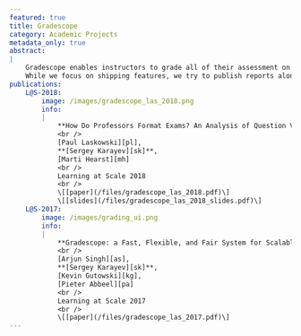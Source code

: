 ```yaml
---
featured: true
title: Gradescope
category: Academic Projects
metadata_only: true
abstract:
|
    Gradescope enables instructors to grade all of their assessment on one platform, with AI assistance.
    While we focus on shipping features, we try to publish reports along the way.
publications:
    L@S-2018:
        image: /images/gradescope_las_2018.png
        info:
        |
            **How Do Professors Format Exams? An Analysis of Question Variety at Scale**
            <br />
            [Paul Laskowski][pl],
            **[Sergey Karayev][sk]**,
            [Marti Hearst][mh]
            <br />
            Learning at Scale 2018
            <br />
            \[[paper](/files/gradescope_las_2018.pdf)\]
            \[[slides](/files/gradescope_las_2018_slides.pdf)\]
    L@S-2017:
        image: /images/grading_ui.png
        info:
        |
            **Gradescope: a Fast, Flexible, and Fair System for Scalable Assessment of Handwritten Work**
            <br />
            [Arjun Singh][as],
            **[Sergey Karayev][sk]**,
            [Kevin Gutowski][kg],
            [Pieter Abbeel][pa]
            <br />
            Learning at Scale 2017
            <br />
            \[[paper](/files/gradescope_las_2017.pdf)\]
---
```

